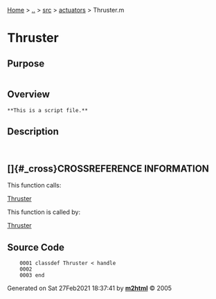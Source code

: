 [Home](../../../../index.html) \> [..](#) \> [src](#) \>
[actuators](index.md) \> Thruster.m



# Thruster

## Purpose 

``` 
```

## Overview 

``` 
**This is a script file.**
```

## Description 

```
 

```

## []{#_cross}CROSSREFERENCE INFORMATION 

This function calls:

   [Thruster](Thruster.md)

This function is called by:

   [Thruster](Thruster.md)

## Source Code 

```
    0001 classdef Thruster < handle
    0002     
    0003 end
```



Generated on Sat 27Feb2021 18:37:41 by
**[m2html](http://www.artefact.tk/software/matlab/m2html/ "Matlab Documentation in HTML")**
© 2005